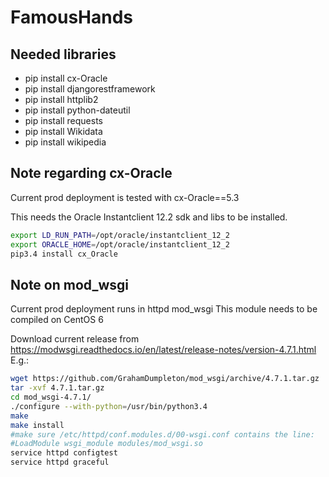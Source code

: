 # FamousHands


## Needed libraries
* pip install cx-Oracle
* pip install djangorestframework
* pip install httplib2
* pip install python-dateutil
* pip install requests
* pip install Wikidata
* pip install wikipedia

## Note regarding cx-Oracle
Current prod deployment is tested with cx-Oracle==5.3

This needs the Oracle Instantclient 12.2 sdk and libs to be installed.

```bash
export LD_RUN_PATH=/opt/oracle/instantclient_12_2
export ORACLE_HOME=/opt/oracle/instantclient_12_2
pip3.4 install cx_Oracle
```

## Note on mod_wsgi
Current prod deployment runs in httpd mod_wsgi
This module needs to be compiled on CentOS 6

Download current release from https://modwsgi.readthedocs.io/en/latest/release-notes/version-4.7.1.html
E.g.:
```bash
wget https://github.com/GrahamDumpleton/mod_wsgi/archive/4.7.1.tar.gz
tar -xvf 4.7.1.tar.gz
cd mod_wsgi-4.7.1/
./configure --with-python=/usr/bin/python3.4
make
make install
#make sure /etc/httpd/conf.modules.d/00-wsgi.conf contains the line:
#LoadModule wsgi_module modules/mod_wsgi.so
service httpd configtest
service httpd graceful
```
